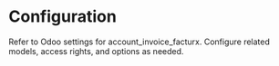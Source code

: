 # Configuration

Refer to Odoo settings for account_invoice_facturx. Configure related models, access rights, and options as needed.
